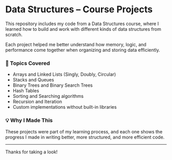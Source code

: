 # Data Structures – Course Projects

This repository includes my code from a Data Structures course, where I learned how to build and work with different kinds of data structures from scratch.

Each project helped me better understand how memory, logic, and performance come together when organizing and storing data efficiently.

### 🧱 Topics Covered

- Arrays and Linked Lists (Singly, Doubly, Circular)
- Stacks and Queues
- Binary Trees and Binary Search Trees
- Hash Tables
- Sorting and Searching algorithms
- Recursion and Iteration
- Custom implementations without built-in libraries

### 💡 Why I Made This

These projects were part of my learning process, and each one shows the progress I made in writing better, more structured, and more efficient code.

---

Thanks for taking a look!
